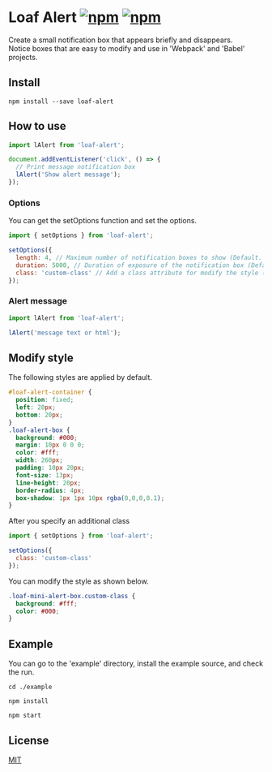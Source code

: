 # Loaf Alert [![npm](https://img.shields.io/npm/v/loaf-alert.svg)](https://www.npmjs.com/package/loaf-alert) [![npm](https://img.shields.io/npm/dm/loaf-alert.svg)](https://www.npmjs.com/package/loaf-alert)
Create a small notification box that appears briefly and disappears.  
Notice boxes that are easy to modify and use in 'Webpack' and 'Babel' projects.

## Install
```
npm install --save loaf-alert
```

## How to use
```js
import lAlert from 'loaf-alert';

document.addEventListener('click', () => {
  // Print message notification box
  lAlert('Show alert message');
});
```

### Options
You can get the setOptions function and set the options.
```js
import { setOptions } from 'loaf-alert';

setOptions({
  length: 4, // Maximum number of notification boxes to show (Default. 4)
  duration: 5000, // Duration of exposure of the notification box (Default. 5000 (5s))
  class: 'custom-class' // Add a class attribute for modify the style (Default. '')
});
```

### Alert message
```js
import lAlert from 'loaf-alert';

lAlert('message text or html');
```

## Modify style
The following styles are applied by default.
```css
#loaf-alert-container {
  position: fixed;
  left: 20px;
  bottom: 20px;
}
.loaf-alert-box {
  background: #000;
  margin: 10px 0 0 0;
  color: #fff;
  width: 260px;
  padding: 10px 20px;
  font-size: 13px;
  line-height: 20px;
  border-radius: 4px;
  box-shadow: 1px 1px 10px rgba(0,0,0,0.1);
}
```
After you specify an additional class
```js
import { setOptions } from 'loaf-alert';

setOptions({
  class: 'custom-class'
});
```
You can modify the style as shown below.
```css
.loaf-mini-alert-box.custom-class {
  background: #fff;
  color: #000;
}
```

## Example
You can go to the 'example' directory, install the example source, and check the run.
```
cd ./example
```
```
npm install
```
```
npm start
```

## License
[MIT](https://github.com/loafjs/loaf-alert/blob/master/LICENSE)
